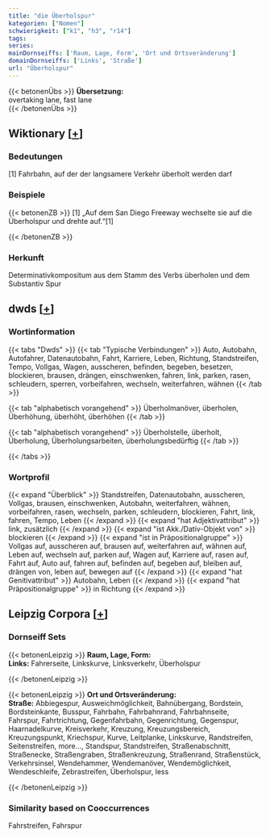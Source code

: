 ```yaml
---
title: "die Überholspur"
kategorien: ["Nomen"]
schwierigkeit: ["k1", "h3", "r14"]
tags:
series:
mainDornseiffs: ['Raum, Lage, Form', 'Ort und Ortsveränderung']
domainDornseiffs: ['Links', 'Straße']
url: "Überholspur"
---
```


{{< betonenÜbs >}}
**Übersetzung:**  
overtaking lane, fast lane  
{{< /betonenÜbs >}}

## Wiktionary [[+](https://de.wiktionary.org/wiki/Überholspur)]

### Bedeutungen
[1] Fahrbahn, auf der der langsamere Verkehr überholt werden darf  

### Beispiele
{{< betonenZB >}}
[1] „Auf dem San Diego Freeway wechselte sie auf die Überholspur und drehte auf.“[1]  

{{< /betonenZB >}}
### Herkunft
Determinativkompositum aus dem Stamm des Verbs überholen und dem Substantiv Spur  



## dwds [[+](https://www.dwds.de/wb/Überholspur)]

### Wortinformation
{{< tabs "Dwds" >}}
{{< tab "Typische Verbindungen" >}}
Auto, Autobahn, Autofahrer, Datenautobahn, Fahrt, Karriere, Leben, Richtung, Standstreifen, Tempo, Vollgas, Wagen, ausscheren, befinden, begeben, besetzen, blockieren, brausen, drängen, einschwenken, fahren, link, parken, rasen, schleudern, sperren, vorbeifahren, wechseln, weiterfahren, wähnen
{{< /tab >}}

{{< tab "alphabetisch vorangehend" >}}
Überholmanöver, überholen, Überhöhung, überhöht, überhöhen
{{< /tab >}}

{{< tab "alphabetisch vorangehend" >}}
Überholstelle, überholt, Überholung, Überholungsarbeiten, überholungsbedürftig
{{< /tab >}}

{{< /tabs >}}

### Wortprofil
{{< expand "Überblick" >}} Standstreifen, Datenautobahn, ausscheren, Vollgas, brausen, einschwenken, Autobahn, weiterfahren, wähnen, vorbeifahren, rasen, wechseln, parken, schleudern, blockieren, Fahrt, link, fahren, Tempo, Leben {{< /expand >}}
{{< expand "hat Adjektivattribut" >}} link, zusätzlich {{< /expand >}}
{{< expand "ist Akk./Dativ-Objekt von" >}} blockieren {{< /expand >}}
{{< expand "ist in Präpositionalgruppe" >}} Vollgas auf, ausscheren auf, brausen auf, weiterfahren auf, wähnen auf, Leben auf, wechseln auf, parken auf, Wagen auf, Karriere auf, rasen auf, Fahrt auf, Auto auf, fahren auf, befinden auf, begeben auf, bleiben auf, drängen von, leben auf, bewegen auf {{< /expand >}}
{{< expand "hat Genitivattribut" >}} Autobahn, Leben {{< /expand >}}
{{< expand "hat Präpositionalgruppe" >}} in Richtung {{< /expand >}}

## Leipzig Corpora [[+](https://corpora.uni-leipzig.de/en/res?word=Überholspur&corpusId=deu_newscrawl-public_2018)]

### Dornseiff Sets
{{< betonenLeipzig >}}
**Raum, Lage, Form:**  
**Links:** Fahrerseite, Linkskurve, Linksverkehr, Überholspur  

{{< /betonenLeipzig >}}


{{< betonenLeipzig >}}
**Ort und Ortsveränderung:**  
**Straße:** Abbiegespur, Ausweichmöglichkeit, Bahnübergang, Bordstein, Bordsteinkante, Busspur, Fahrbahn, Fahrbahnrand, Fahrbahnseite, Fahrspur, Fahrtrichtung, Gegenfahrbahn, Gegenrichtung, Gegenspur, Haarnadelkurve, Kreisverkehr, Kreuzung, Kreuzungsbereich, Kreuzungspunkt, Kriechspur, Kurve, Leitplanke, Linkskurve, Randstreifen, Seitenstreifen, more..., Standspur, Standstreifen, Straßenabschnitt, Straßenecke, Straßengraben, Straßenkreuzung, Straßenrand, Straßenstück, Verkehrsinsel, Wendehammer, Wendemanöver, Wendemöglichkeit, Wendeschleife, Zebrastreifen, Überholspur, less  

{{< /betonenLeipzig >}}

### Similarity based on Cooccurrences
Fahrstreifen, Fahrspur

